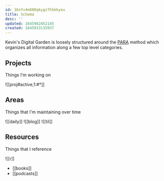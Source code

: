 ```yaml
---
id: 16nfv4m800qkygz7h5mkyeu
title: Schema
desc: ''
updated: 1645982452145
created: 1645933135937
---
```


Kevin's Digital Garden is loosely structured around the [PARA](https://fortelabs.co/blog/para/) method which organizes all information along a few top level categories. 
##  Projects 
Things I'm working on 

![[proj#active,1:#*]]

## Areas

Things that I'm maintaining over time

![[daily]]
![[blog]]
![[til]]

## Resources

Things that I reference 

![[r]]
- [[books]]
- [[podcasts]]
